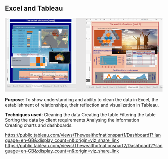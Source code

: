 ## Excel and Tableau 

![Tableau](Tableau.PNG)


 **Purpose**: 
To show understanding and ability to clean the data in Excel, the establishment of relationships, their reflection and visualization in Tableau.
 
 **Techniques used**:
Cleaning the data 
Creating the table 
Filtering the table 
Sorting the data by client requirements 
Analysing the information  
Creating charts and dashboards.

https://public.tableau.com/views/Thewealthofnationspart1/Dashboard1?:language=en-GB&:display_count=n&:origin=viz_share_link
https://public.tableau.com/views/Thewealthofnationspart2/Dashboard2?:language=en-GB&:display_count=n&:origin=viz_share_link

